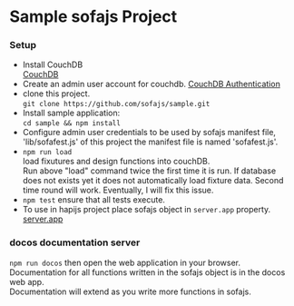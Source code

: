 # Sample sofajs Project 


### Setup 
* Install CouchDB <br/>
  [CouchDB](http://couchdb.apache.org/)
* Create an admin user account for couchdb. 
  [CouchDB Authentication](http://docs.couchdb.org/en/1.6.1/intro/security.html#authentication)
* clone this project.<br/>
  `git clone https://github.com/sofajs/sample.git`
* Install sample application:<br/>
  `cd sample && npm install`
* Configure admin user credentials to be used by sofajs manifest file,<br/> 
  'lib/sofafest.js' of this project the manifest file is named 'sofafest.js'. 
* `npm run load`<br/>
   load fixutures and design functions into couchDB.<br/>
   Run above "load" command twice the first time it is run.
   If database does not exists yet it does not automatically load fixture data.
   Second time round will work.  Eventually, I will fix this issue.
* `npm test` ensure that all tests execute.
* To use in hapijs project place sofajs object in `server.app` property.<br/>
  [server.app](hapijs.com/api#serverapp)

### docos documentation server
`npm run docos` then open the web application in your browser.<br/>
Documentation for all functions written in the sofajs object is in the docos web app.<br/>
Documentation will extend as you write more functions in sofajs.

